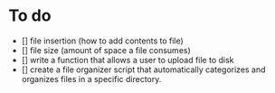 # To do

- [] file insertion (how to add contents to file)
- [] file size (amount of space a file consumes)
- [] write a function that allows a user to upload file to disk
- [] create a file organizer script that automatically categorizes and organizes files in a specific directory.